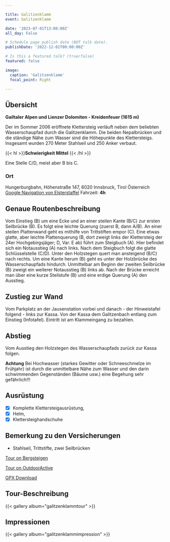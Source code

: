 ```yaml
---

title: Galitzenklamm
event: Galitzenklamm

date: '2023-07-01T13:00:00Z'
all_day: False

# Schedule page publish date (NOT talk date).
publishDate: '2022-12-01T00:00:00Z'

# Is this a featured talk? (true/false)
featured: false

image:
  caption: 'Galitzenklamm'
  focal_point: Right

---
```


## Übersicht
**Gailtaler Alpen und Lienzer Dolomiten - Kreidenfeuer (1615 m)**

Der im Sommer 2006 eröffnete Klettersteig verläuft neben dem beliebten Wasserschaupfad durch die Galitzenklamm. Die beiden Nepalbrücken und die ständige Nähe zum Wasser sind die Höhepunkte des Klettersteigs. Insgesamt wurden 270 Meter Stahlseil und 250 Anker verbaut.

{{< hl >}}**Schwierigkeit Mittel** {{< /hl >}}

Eine Stelle C/D, meist aber B bis C.
  
### Ort

Hungerburgbahn, Höhenstraße 147, 6020 Innsbruck, Tirol Österreich
[Google Navigation von Elsterstaffel](https://goo.gl/maps/m5GE1CauPQK11ncB6)
Fahrzeit: **4h**

## Genaue Routenbeschreibung

Vom Einstieg (B) um eine Ecke und an einer steilen Kante (B/C) zur ersten Seilbrücke (B). Es folgt eine leichte Querung (zuerst B, dann A/B). An einer steilen Plattenwand geht es mithilfe von Trittstiften empor (C). Eine etwas glatte, aber leichte Plattenquerung (B, dort zweigt links der Klettersteig der 24er Hochgebirgsjäger; D, Var. E ab) führt zum Steigbuch (A). Hier befindet sich ein Notausstieg (A) nach links. Nach dem Steigbuch folgt die glatte Schlüsselstelle (C/D). Unter den Holzstegen quert man ansteigend (B/C) nach rechts. Um eine Kante herum (B) geht es unter der Holzbrücke des Wasserschaupfads hindurch. Unmittelbar am Beginn der zweiten Seilbrücke (B) zweigt ein weiterer Notausstieg (B) links ab. Nach der Brücke erreicht man über eine kurze Steilstufe (B) und eine erdige Querung (A) den Ausstieg.

## Zustieg zur Wand

Vom Parkplatz an der Jausenstation vorbei und danach - der Hinweistafel folgend - links zur Kassa. Von der Kassa dem Galitzenbach entlang zum Einstieg (Infotafel).
Eintritt ist am Klammeingang zu bezahlen.

## Abstieg

Vom Ausstieg den Holzstegen des Wasserschaupfads zurück zur Kassa folgen.

**Achtung** Bei Hochwasser (starkes Gewitter oder Schneeschmelze im Frühjahr) ist durch die unmittelbare Nähe zum Wasser und den darin schwimmenden Gegenständen (Bäume usw.) eine Begehung sehr gefährlich!!!

## Ausrüstung
- [x] Komplette Klettersteigausrüstung, 
- [x] Helm,
- [x] Klettersteighandschuhe

## Bemerkung zu den Versicherungen
- Stahlseil, Trittstifte, zwei Seilbrücken

[Tour on Bergsteigen](https://www.bergsteigen.com/touren/klettersteig/galitzenklamm-klettersteig/)

[Tour on OutdoorActive](https://www.outdooractive.com/de/route/klettersteig/osttirol/galitzenklamm-klettersteig-c-d-am-fusse-der-lienzer-dolomiten/64897194/)

[GPX Download](https://www.bergsteigen.com/fileadmin/userdaten/import/tracks/gpx/20080705_-_galitzenklamm.gpx)

## Tour-Beschreibung

{{< gallery album="galitzenklammtour" >}}


## Impressionen

{{< gallery album="galitzenklammimpression" >}}